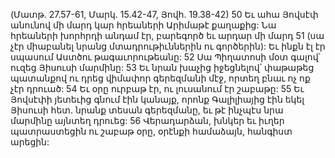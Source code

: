 (Մատթ. 27.57-61, Մարկ. 15.42-47, Յովհ. 19.38-42)
50 Եւ ահա Յովսէփ անունով մի մարդ կար հրեաների Արիմաթէ քաղաքից: Նա հրեաների խորհրդի անդամ էր, բարեգործ եւ արդար մի մարդ 51 (սա չէր միաբանել նրանց մտադրութիւններին ու գործերին): Եւ ինքն էլ էր սպասում Աստծու թագաւորութեանը: 52 Սա Պիղատոսի մօտ գալով՝ ուզեց Յիսուսի մարմինը: 53 Եւ նրան խաչից իջեցնելով՝ փաթաթեց պատանքով ու դրեց վիմափոր գերեզմանի մէջ, որտեղ բնաւ ոչ ոք չէր դրուած: 54 Եւ օրը ուրբաթ էր, ու լուսանում էր շաբաթը:
55 Եւ Յովսէփի յետեւից գնում էին կանայք, որոնք Գալիլիայից էին եկել Յիսուսի հետ. նրանք տեսան գերեզմանը, եւ թէ ինչպէս նրա մարմինը այնտեղ դրուեց: 56 Վերադարձան, խնկեր եւ իւղեր պատրաստեցին ու շաբաթ օրը, օրէնքի համաձայն, հանգիստ արեցին:
